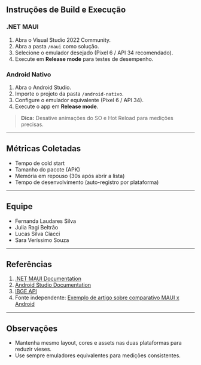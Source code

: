 

## Instruções de Build e Execução

### .NET MAUI
1. Abra o Visual Studio 2022 Community.  
2. Abra a pasta `/maui` como solução.  
3. Selecione o emulador desejado (Pixel 6 / API 34 recomendado).  
4. Execute em **Release mode** para testes de desempenho.  

### Android Nativo
1. Abra o Android Studio.  
2. Importe o projeto da pasta `/android-nativo`.  
3. Configure o emulador equivalente (Pixel 6 / API 34).  
4. Execute o app em **Release mode**.  

> **Dica:** Desative animações do SO e Hot Reload para medições precisas.

---

## Métricas Coletadas

- Tempo de cold start  
- Tamanho do pacote (APK)  
- Memória em repouso (30s após abrir a lista)  
- Tempo de desenvolvimento (auto-registro por plataforma)  

---

## Equipe

- Fernanda Laudares Silva 
- Julia Ragi Beltrão
- Lucas Silva Ciacci
- Sara Veríssimo Souza

---

## Referências

1. [.NET MAUI Documentation](https://learn.microsoft.com/dotnet/maui/)  
2. [Android Studio Documentation](https://developer.android.com/studio)  
3. [IBGE API](https://servicodados.ibge.gov.br/api/docs/)  
4. Fonte independente: [Exemplo de artigo sobre comparativo MAUI x Android](#)  

---

## Observações

- Mantenha mesmo layout, cores e assets nas duas plataformas para reduzir vieses.  
- Use sempre emuladores equivalentes para medições consistentes.  
